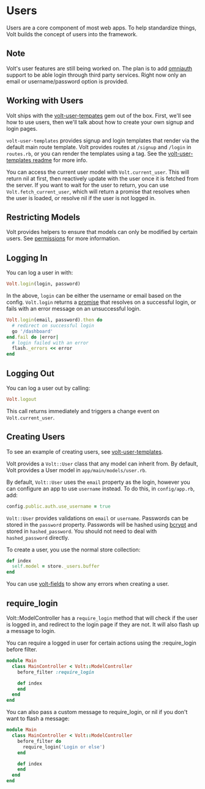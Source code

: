 # Users

Users are a core component of most web apps.  To help standardize things, Volt builds the concept of users into the framework.

## Note

Volt's user features are still being worked on. The plan is to add [omniauth](https://github.com/intridea/omniauth) support to be able login through third party services.  Right now only an email or username/password option is provided.

## Working with Users

Volt ships with the [volt-user-tempates](https://github.com/voltrb/volt-user-templates) gem out of the box.  First, we'll see how to use users, then we'll talk about how to create your own signup and login pages.

```volt-user-templates``` provides signup and login templates that render via the default main route template.  Volt provides routes at ```/signup``` and ```/login``` in ```routes.rb```, or you can render the templates using a tag.  See the [volt-user-templates readme](https://github.com/voltrb/volt-user-templates) for more info.

You can access the current user model with ```Volt.current_user```.  This will return nil at first, then reactively update with the user once it is fetched from the server.  If you want to wait for the user to return, you can use ```Volt.fetch_current_user```, which will return a promise that resolves when the user is loaded, or resolve nil if the user is not logged in.

## Restricting Models

Volt provides helpers to ensure that models can only be modified by certain users.  See [permissions](#permissions) for more information.

## Logging In

You can log a user in with:

```ruby
Volt.login(login, password)
```

In the above, ```login``` can be either the username or email based on the config.  ```Volt.login``` returns a [promise](http://opalrb.org/blog/2014/05/07/promises-in-opal/) that resolves on a successful login, or fails with an error message on an unsuccessful login.

```ruby
Volt.login(email, password).then do
  # redirect on successful login
  go '/dashboard'
end.fail do |error|
  # login failed with an error
  flash._errors << error
end
```

## Logging Out

You can log a user out by calling:

```ruby
Volt.logout
```

This call returns immediately and triggers a change event on ```Volt.current_user```.

## Creating Users

To see an example of creating users, see [volt-user-templates](https://github.com/voltrb/volt-user-templates).

Volt provides a ```Volt::User``` class that any model can inherit from.  By default, Volt provides a User model in ```app/main/models/user.rb```.

By default, ```Volt::User``` uses the ```email``` property as the login, however you can configure an app to use ```username``` instead.  To do this, in ```config/app.rb```, add:

```ruby
config.public.auth.use_username = true
```

```Volt::User``` provides validations on ```email``` or ```username```.  Passwords can be stored in the ```password``` property.  Passwords will be hashed using [bcrypt](https://github.com/codahale/bcrypt-ruby) and stored in ```hashed_password```.  You should not need to deal with ```hashed_password``` directly.

To create a user, you use the normal store collection:

```ruby
def index
  self.model = store._users.buffer
end
```

You can use [volt-fields](https://github.com/voltrb/volt-fields) to show any errors when creating a user.

## require_login

Volt::ModelController has a ```require_login``` method that will check if the user is logged in, and redirect to the login page if they are not.  It will also flash up a message to login.

You can require a logged in user for certain actions using the :require_login before filter.

```ruby
module Main
  class MainController < Volt::ModelController
    before_filter :require_login

    def index
    end
  end
end
```

You can also pass a custom message to require_login, or nil if you don't want to flash a message:

```ruby
module Main
  class MainController < Volt::ModelController
    before_filter do
      require_login('Login or else')
    end

    def index
    end
  end
end
```

